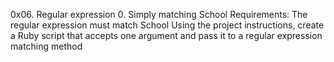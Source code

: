 0x06. Regular expression
0. Simply matching School
Requirements:
The regular expression must match School
Using the project instructions, create a Ruby script that accepts one argument and pass it to a regular expression matching method
